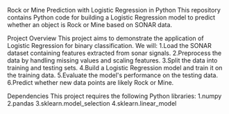 Rock or Mine Prediction with Logistic Regression in Python
This repository contains Python code for building a Logistic Regression model to predict whether an object is Rock or Mine based on SONAR data.

Project Overview
This project aims to demonstrate the application of Logistic Regression for binary classification. We will:
1.Load the SONAR dataset containing features extracted from sonar signals.
2.Preprocess the data by handling missing values and scaling features.
3.Split the data into training and testing sets.
4.Build a Logistic Regression model and train it on the training data.
5.Evaluate the model's performance on the testing data.
6.Predict whether new data points are likely Rock or Mine.

Dependencies
This project requires the following Python libraries:
1.numpy
2.pandas
3.sklearn.model_selection
4.sklearn.linear_model
